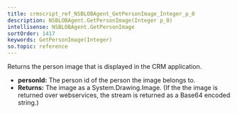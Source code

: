 ```yaml
---
title: crmscript_ref_NSBLOBAgent_GetPersonImage_Integer_p_0
description: NSBLOBAgent.GetPersonImage(Integer p_0)
intellisense: NSBLOBAgent.GetPersonImage
sortOrder: 1417
keywords: GetPersonImage(Integer)
so.topic: reference
---
```



Returns the person image that is displayed in the CRM application.



* **personId:** The person id of the person the image belongs to.
* **Returns:** The image as a System.Drawing.Image. (If the the image is returned over webservices, the stream is returned as a Base64 encoded string.)


